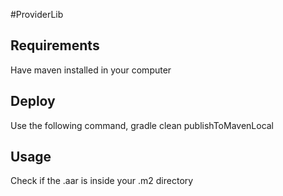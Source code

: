 #ProviderLib

## Requirements
Have maven installed in your computer 

## Deploy
Use the following command, gradle clean publishToMavenLocal

## Usage
Check if the .aar is inside your .m2 directory 